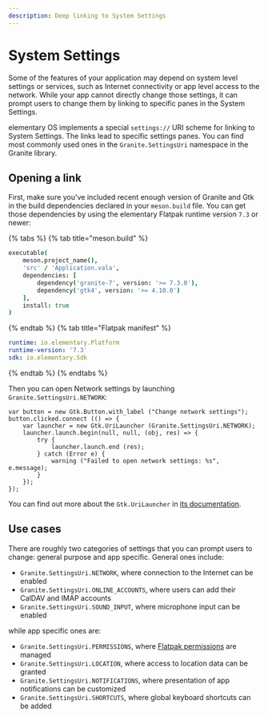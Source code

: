 ```yaml
---
description: Deep linking to System Settings
---
```


# System Settings

Some of the features of your application may depend on system level settings or services, such as Internet connectivity or app level access to the network. While your app cannot directly change those settings, it can prompt users to change them by linking to specific panes in the System Settings.

elementary OS implements a special `settings://` URI scheme for linking to System Settings. The links lead to specific settings panes. You can find most commonly used ones in the `Granite.SettingsUri` namespace in the Granite library.

## Opening a link

First, make sure you've included recent enough version of Granite and Gtk in the build dependencies declared in your `meson.build` file. You can get those dependencies by using the elementary Flatpak runtime version `7.3` or newer:

{% tabs %}
{% tab title="meson.build" %}
```coffeescript
executable(
    meson.project_name(),
    'src' / 'Application.vala',
    dependencies: [
        dependency('granite-7', version: '>= 7.3.0'),
        dependency('gtk4', version: '>= 4.10.0')
    ],
    install: true
)
```
{% endtab %}
{% tab title="Flatpak manifest" %}
```yaml
runtime: io.elementary.Platform
runtime-version: '7.3'
sdk: io.elementary.Sdk
```
{% endtab %}
{% endtabs %}

Then you can open Network settings by launching `Granite.SettingsUri.NETWORK`:

```vala
var button = new Gtk.Button.with_label ("Change network settings");
button.clicked.connect (() => {
    var launcher = new Gtk.UriLauncher (Granite.SettingsUri.NETWORK);
    launcher.launch.begin(null, null, (obj, res) => {
        try {
            launcher.launch.end (res);
        } catch (Error e) {
            warning ("Failed to open network settings: %s", e.message);
        }
    });
});
```

You can find out more about the `Gtk.UriLauncher` in [its documentation](https://valadoc.org/gtk4/Gtk.UriLauncher.html).

## Use cases

There are roughly two categories of settings that you can prompt users to change: general purpose and app specific. General ones include:

* `Granite.SettingsUri.NETWORK`, where connection to the Internet can be enabled
* `Granite.SettingsUri.ONLINE_ACCOUNTS`, where users can add their CalDAV and IMAP accounts
* `Granite.SettingsUri.SOUND_INPUT`, where microphone input can be enabled

while app specific ones are:

* `Granite.SettingsUri.PERMISSIONS`, where [Flatpak permissions](https://docs.flatpak.org/en/latest/sandbox-permissions.html#permissions-guidelines) are managed
* `Granite.SettingsUri.LOCATION`, where access to location data can be granted
* `Granite.SettingsUri.NOTIFICATIONS`, where presentation of app notifications can be customized
* `Granite.SettingsUri.SHORTCUTS`, where global keyboard shortcuts can be added


